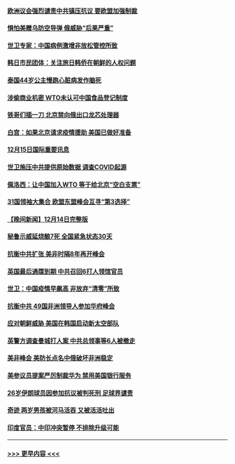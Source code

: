 #### [欧洲议会强烈谴责中共镇压抗议 要欧盟加强制裁](../pages/prog202/a103598914.md?t=12160550) 
#### [惧怕美赠乌防空导弹 俄威胁“后果严重”](../pages/prog202/a103599063.md?t=12160550) 
#### [世卫专家：中国病例激增非放松管控所致](../pages/prog202/a103598973.md?t=12160550) 
#### [韩日市民团体：关注旅日韩侨在朝鲜的人权问题](../pages/prog202/a103598980.md?t=12160550) 
#### [泰国44岁公主慢跑心脏病发作脑死](../pages/prog202/a103598900.md?t=12160550) 
#### [涉偷商业机密 WTO未认可中国食品登记制度](../pages/prog202/a103598828.md?t=12160550) 
#### [铁哥们插一刀 北京禁向俄出口龙芯处理器](../pages/prog202/a103598709.md?t=12160550) 
#### [白宫：如果北京请求疫情援助 美国已做好准备](../pages/prog202/a103598705.md?t=12160550) 
#### [12月15日国际重要讯息](../pages/prog202/a103598729.md?t=12160550) 
#### [世卫施压中共提供原始数据 调查COVID起源](../pages/prog202/a103598714.md?t=12160550) 
#### [佩洛西：让中国加入WTO 等于给北京“空白支票”](../pages/prog202/a103598688.md?t=12160550) 
#### [31国领袖大集合 欧盟东盟峰会互寻“第3选择”](../pages/prog202/a103598593.md?t=12160550) 
#### [【晚间新闻】12月14日完整版](../pages/prog202/a103598465.md?t=12160550) 
#### [秘鲁示威延烧酿7死 全国紧急状态30天](../pages/prog202/a103598548.md?t=12160550) 
#### [抗衡中共扩张 美非时隔8年再开峰会](../pages/prog202/a103598333.md?t=12160550) 
#### [英国最后通牒到期 中共召回6打人领馆官员](../pages/prog202/a103598341.md?t=12160550) 
#### [世卫：中国疫情早飙高 非放弃“清零”所致](../pages/prog202/a103598107.md?t=12160550) 
#### [抗衡中共 49国非洲领导人参加华府峰会](../pages/prog202/a103598114.md?t=12160550) 
#### [应对朝鲜威胁 美国在韩国启动新太空部队](../pages/prog202/a103598119.md?t=12160550) 
#### [英警方调查曼城打人案 中共总领事等6人被撤走](../pages/prog202/a103598004.md?t=12160550) 
#### [美非峰会 美防长点名中俄破坏非洲稳定](../pages/prog202/a103597941.md?t=12160550) 
#### [美参议员提案严厉制裁华为 禁用美国银行服务](../pages/prog202/a103597938.md?t=12160550) 
#### [26岁伊朗球员因参加抗议被判死刑 足球界谴责](../pages/prog202/a103597849.md?t=12160550) 
#### [奇迹 两岁男孩被河马活吞 又被活活吐出](../pages/prog202/a103597843.md?t=12160550) 
#### [印度官员：中印冲突暂停 不排除升级可能](../pages/prog202/a103597835.md?t=12160550) 

----
#### [ >>> 更早内容 <<< ](../indexes/prog202-earlier.md)
